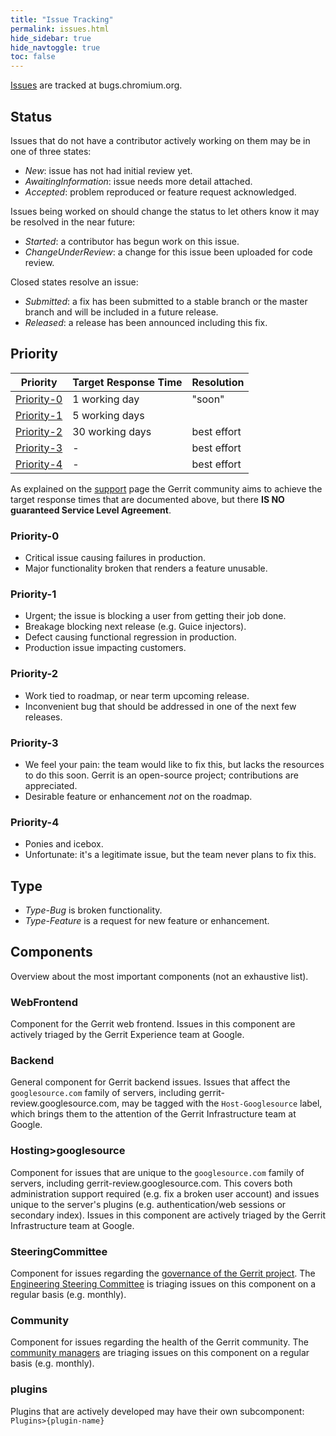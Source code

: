 ```yaml
---
title: "Issue Tracking"
permalink: issues.html
hide_sidebar: true
hide_navtoggle: true
toc: false
---
```


[Issues][list] are tracked at bugs.chromium.org.

[list]: https://bugs.chromium.org/p/gerrit/issues/list?can=2

## Status

Issues that do not have a contributor actively working on them may be
in one of three states:
- *New*: issue has not had initial review yet.
- *AwaitingInformation*: issue needs more detail attached.
- *Accepted*: problem reproduced or feature request acknowledged.

Issues being worked on should change the status to let others know it
may be resolved in the near future:
- *Started*: a contributor has begun work on this issue.
- *ChangeUnderReview*: a change for this issue been uploaded for
  code review.

Closed states resolve an issue:
- *Submitted*: a fix has been submitted to a stable branch or the
  master branch and will be included in a future release.
- *Released*: a release has been announced including this fix.

## Priority

| Priority          | Target Response Time | Resolution     |
|-------------------|----------------------|----------------|
| [Priority-0][p0]  | 1 working day        | "soon"         |
| [Priority-1][p1]  | 5 working days       |                |
| [Priority-2][p2]  | 30 working days      | best effort    |
| [Priority-3][p3]  | -                    | best effort    |
| [Priority-4][p4]  | -                    | best effort    |

As explained on the [support](support.html#response-time-and-slo) page the
Gerrit community aims to achieve the target response times that are documented
above, but there **IS NO guaranteed Service Level Agreement**.

### Priority-0
- Critical issue causing failures in production.
- Major functionality broken that renders a feature unusable.

### Priority-1
- Urgent; the issue is blocking a user from getting their job done.
- Breakage blocking next release (e.g. Guice injectors).
- Defect causing functional regression in production.
- Production issue impacting customers.

### Priority-2
- Work tied to roadmap, or near term upcoming release.
- Inconvenient bug that should be addressed in one of the next few
  releases.

### Priority-3
- We feel your pain: the team would like to fix this, but lacks the
  resources to do this soon.  Gerrit is an open-source project;
  contributions are appreciated.
- Desirable feature or enhancement *not* on the roadmap.

### Priority-4
- Ponies and icebox.
- Unfortunate: it's a legitimate issue, but the team never plans to
  fix this.

## Type
- *Type-Bug* is broken functionality.
- *Type-Feature* is a request for new feature or enhancement.

## Components

Overview about the most important components (not an exhaustive list).

### WebFrontend
Component for the Gerrit web frontend. Issues in this component are actively
triaged by the Gerrit Experience team at Google.

### Backend
General component for Gerrit backend issues. Issues that affect the
`googlesource.com` family of servers, including gerrit-review.googlesource.com,
may be tagged with the `Host-Googlesource` label, which brings them to the
attention of the Gerrit Infrastructure team at Google.

### Hosting>googlesource
Component for issues that are unique to the `googlesource.com` family of
servers, including gerrit-review.googlesource.com. This covers both
administration support required (e.g. fix a broken user account) and issues
unique to the server's plugins (e.g. authentication/web sessions or secondary
index). Issues in this component are actively triaged by the Gerrit
Infrastructure team at Google.

### SteeringCommittee
Component for issues regarding the
[governance of the Gerrit project](https://gerrit-review.googlesource.com/Documentation/dev-processes.html#steering-committee).
The [Engineering Steering Committee](https://www.gerritcodereview.com/members.html#engineering-steering-committee)
is triaging issues on this component on a regular basis (e.g. monthly).

### Community
Component for issues regarding the health of the Gerrit community. The
[community managers](https://www.gerritcodereview.com/members.html#community-managers)
are triaging issues on this component on a regular basis (e.g. monthly).

### plugins
Plugins that are actively developed may have their own subcomponent:
`Plugins>{plugin-name}`

[p0]: https://bugs.chromium.org/p/gerrit/issues/list?can=2&q=Priority%3D0
[p1]: https://bugs.chromium.org/p/gerrit/issues/list?can=2&q=Priority%3D1
[p2]: https://bugs.chromium.org/p/gerrit/issues/list?can=2&q=Priority%3D2
[p3]: https://bugs.chromium.org/p/gerrit/issues/list?can=2&q=Priority%3D3
[p4]: https://bugs.chromium.org/p/gerrit/issues/list?can=2&q=Priority%3D4

